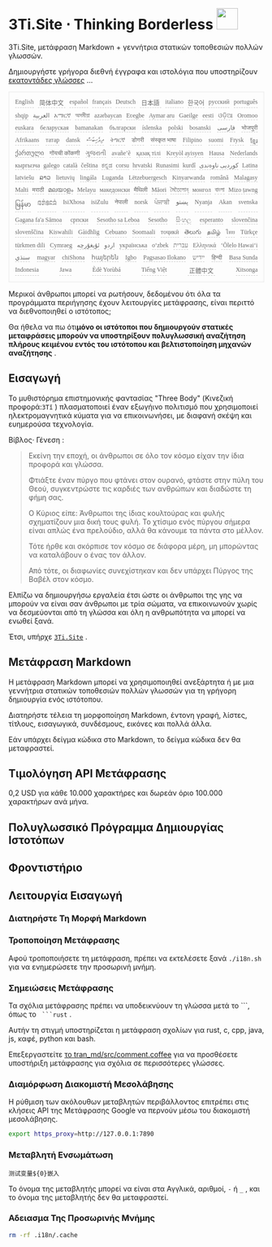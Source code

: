 <h1 style="justify-content:space-between">3Ti.Site ⋅ Thinking Borderless <img src="//i-01.eu.org/3Ti/logo.svg" style="user-select:none;margin-top:-1px;width:42px"></h1>

3Ti.Site, μετάφραση Markdown + γεννήτρια στατικών τοποθεσιών πολλών γλωσσών.

Δημιουργήστε γρήγορα διεθνή έγγραφα και ιστολόγια που υποστηρίζουν [εκατοντάδες γλώσσες](https://github.com/i18n-site/node/blob/main/lang/src/index.js) ...

<pre class="langli" style="display:flex;flex-wrap:wrap;background:transparent;border:1px solid #eee;font-size:12px;box-shadow:0 0 3px inset #eee;padding:12px 5px 4px 12px;justify-content:space-between;"><style>pre.langli i{font-weight:300;font-family:s;margin-right:7px;margin-bottom:8px;font-style:normal;color:#666;border-bottom:1px dashed #ccc;}</style><i>English</i><i> 简体中文 </i><i>español</i><i>français</i><i>Deutsch</i><i> 日本語 </i><i>italiano</i><i>한국어</i><i>русский</i><i>português</i><i>shqip</i><i>‫العربية‬</i><i>አማርኛ</i><i>অসমীয়া</i><i>azərbaycan</i><i>Eʋegbe</i><i>Aymar aru</i><i>Gaeilge</i><i>eesti</i><i>ଓଡ଼ିଆ</i><i>Oromoo</i><i>euskara</i><i>беларуская</i><i>bamanakan</i><i>български</i><i>íslenska</i><i>polski</i><i>bosanski</i><i>‫فارسی‬</i><i>भोजपुरी</i><i>Afrikaans</i><i>татар</i><i>dansk</i><i>‫ދިވެހިބަސް‬</i><i>ትግርኛ</i><i>डोगरी</i><i>संस्कृत भाषा</i><i>Filipino</i><i>suomi</i><i>Frysk</i><i>ខ្មែរ</i><i>ქართული</i><i>गोंयची कोंकणी</i><i>ગુજરાતી</i><i>avañe’ẽ</i><i>қазақ тілі</i><i>Kreyòl ayisyen</i><i>Hausa</i><i>Nederlands</i><i>кыргызча</i><i>galego</i><i>català</i><i>čeština</i><i>ಕನ್ನಡ</i><i>corsu</i><i>hrvatski</i><i>Runasimi</i><i>kurdî</i><i>‫کوردیی ناوەندی‬</i><i>Latina</i><i>latviešu</i><i>ລາວ</i><i>lietuvių</i><i>lingála</i><i>Luganda</i><i>Lëtzebuergesch</i><i>Kinyarwanda</i><i>română</i><i>Malagasy</i><i>Malti</i><i>मराठी</i><i>മലയാളം</i><i>Melayu</i><i>македонски</i><i>मैथिली</i><i>Māori</i><i>মৈতৈলোন্</i><i>монгол</i><i>বাংলা</i><i>Mizo ṭawng</i><i>မြန်မာ</i><i>𞄀𞄄𞄰𞄩𞄍𞄜𞄰</i><i>IsiXhosa</i><i>isiZulu</i><i>नेपाली</i><i>norsk</i><i>ਪੰਜਾਬੀ</i><i>‫پښتو‬</i><i>Nyanja</i><i>Akan</i><i>svenska</i><i>Gagana fa'a Sāmoa</i><i>српски</i><i>Sesotho sa Leboa</i><i>Sesotho</i><i>සිංහල</i><i>esperanto</i><i>slovenčina</i><i>slovenščina</i><i>Kiswahili</i><i>Gàidhlig</i><i>Cebuano</i><i>Soomaali</i><i>тоҷикӣ</i><i>తెలుగు</i><i>தமிழ்</i><i>ไทย</i><i>Türkçe</i><i>türkmen dili</i><i>Cymraeg</i><i>‫ئۇيغۇرچە‬</i><i>‫اردو‬</i><i>українська</i><i>o‘zbek</i><i>‫עברית‬</i><i>Ελληνικά</i><i>ʻŌlelo Hawaiʻi</i><i>‫سنڌي‬</i><i>magyar</i><i>chiShona</i><i>հայերեն</i><i>Igbo</i><i>Pagsasao Ilokano</i><i>‫ייִדיש‬</i><i>हिन्दी</i><i>Basa Sunda</i><i>Indonesia</i><i>Jawa</i><i>Èdè Yorùbá</i><i>Tiếng Việt</i><i> 正體中文 </i><i>Xitsonga</i></pre>

Μερικοί άνθρωποι μπορεί να ρωτήσουν, δεδομένου ότι όλα τα προγράμματα περιήγησης έχουν λειτουργίες μετάφρασης, είναι περιττό να διεθνοποιηθεί ο ιστότοπος;

Θα ήθελα να πω ότι**μόνο οι ιστότοποι που δημιουργούν στατικές μεταφράσεις μπορούν να υποστηρίξουν πολυγλωσσική αναζήτηση πλήρους κειμένου εντός του ιστότοπου και βελτιστοποίηση μηχανών αναζήτησης** .

## Εισαγωγή

Το μυθιστόρημα επιστημονικής φαντασίας &quot;Three Body&quot; (Κινεζική προφορά:`3Tǐ` ) πλασματοποιεί έναν εξωγήινο πολιτισμό που χρησιμοποιεί ηλεκτρομαγνητικά κύματα για να επικοινωνήσει, με διαφανή σκέψη και ευημερούσα τεχνολογία.

Βίβλος· Γένεση :

> Εκείνη την εποχή, οι άνθρωποι σε όλο τον κόσμο είχαν την ίδια προφορά και γλώσσα.
>
> Φτιάξτε έναν πύργο που φτάνει στον ουρανό, φτάστε στην πύλη του Θεού, συγκεντρώστε τις καρδιές των ανθρώπων και διαδώστε τη φήμη σας.
>
> Ο Κύριος είπε: Άνθρωποι της ίδιας κουλτούρας και φυλής σχηματίζουν μια δική τους φυλή. Το χτίσιμο ενός πύργου σήμερα είναι απλώς ένα πρελούδιο, αλλά θα κάνουμε τα πάντα στο μέλλον.
>
> Τότε ήρθε και σκόρπισε τον κόσμο σε διάφορα μέρη, μη μπορώντας να καταλάβουν ο ένας τον άλλον.
>
> Από τότε, οι διαφωνίες συνεχίστηκαν και δεν υπάρχει Πύργος της Βαβέλ στον κόσμο.

Ελπίζω να δημιουργήσω εργαλεία έτσι ώστε οι άνθρωποι της γης να μπορούν να είναι σαν άνθρωποι με τρία σώματα, να επικοινωνούν χωρίς να δεσμεύονται από τη γλώσσα και όλη η ανθρωπότητα να μπορεί να ενωθεί ξανά.

Έτσι, υπήρχε [`3Ti.Site`](//3Ti.Site) .

## Μετάφραση Markdown

Η μετάφραση Markdown μπορεί να χρησιμοποιηθεί ανεξάρτητα ή με μια γεννήτρια στατικών τοποθεσιών πολλών γλωσσών για τη γρήγορη δημιουργία ενός ιστότοπου.

Διατηρήστε τέλεια τη μορφοποίηση Markdown, έντονη γραφή, λίστες, τίτλους, εισαγωγικά, συνδέσμους, εικόνες και πολλά άλλα.

Εάν υπάρχει δείγμα κώδικα στο Markdown, το δείγμα κώδικα δεν θα μεταφραστεί.

## Τιμολόγηση API Μετάφρασης

0,2 USD για κάθε 10.000 χαρακτήρες και δωρεάν όριο 100.000 χαρακτήρων ανά μήνα.

## Πολυγλωσσικό Πρόγραμμα Δημιουργίας Ιστοτόπων

## Φροντιστήριο

## Λειτουργία Εισαγωγή

### Διατηρήστε Τη Μορφή Markdown

### Τροποποίηση Μετάφρασης

Αφού τροποποιήσετε τη μετάφραση, πρέπει να εκτελέσετε ξανά `./i18n.sh` για να ενημερώσετε την προσωρινή μνήμη.

### Σημειώσεις Μετάφρασης

Τα σχόλια μετάφρασης πρέπει να υποδεικνύουν τη γλώσσα μετά το \```, όπως το ` ```rust` .

Αυτήν τη στιγμή υποστηρίζεται η μετάφραση σχολίων για rust, c, cpp, java, js, καφέ, python και bash.

Επεξεργαστείτε [το tran_md/src/comment.coffee](https://github.com/i18n-site/node/blob/main/tran_md/src/comment.coffee) για να προσθέσετε υποστήριξη μετάφρασης για σχόλια σε περισσότερες γλώσσες.

### Διαμόρφωση Διακομιστή Μεσολάβησης

Η ρύθμιση των ακόλουθων μεταβλητών περιβάλλοντος επιτρέπει στις κλήσεις API της Μετάφρασης Google να περνούν μέσω του διακομιστή μεσολάβησης.

```bash
export https_proxy=http://127.0.0.1:7890
```

### Μεταβλητή Ενσωμάτωση

```
测试变量${0}嵌入
```

Το όνομα της μεταβλητής μπορεί να είναι στα Αγγλικά, αριθμοί, `-` ή `_` , και το όνομα της μεταβλητής δεν θα μεταφραστεί.

### Αδειασμα Της Προσωρινής Μνήμης

```bash
rm -rf .i18n/.cache
```
